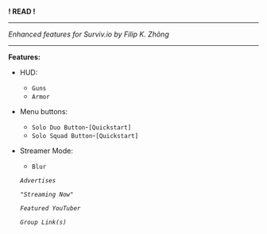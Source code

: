 **! READ !**

* * *

_Enhanced features for Surviv.io by Filip K. Zhõng_

* * *

**Features:**

*   HUD:
    *   `Guns`
    *   `Armor`
*   Menu buttons:

    *   `Solo Duo Button`-`[Quickstart]`
    *   `Solo Squad Button`-`[Quickstart]`
*   Streamer Mode:

    *   `Blur`

    _`Advertises`_

    _`"Streaming Now"`_

    _`Featured YouTuber`_

    _`Group Link(s)`_
